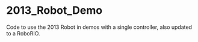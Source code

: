 # 2013_Robot_Demo
Code to use the 2013 Robot in demos with a single controller, also updated to a RoboRIO.
